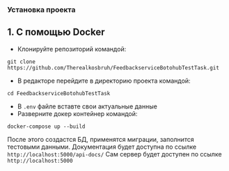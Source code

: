 ### Установка проекта
## 1. С помощью Docker
+ Клонируйте репозиторий командой:
```
git clone https://github.com/Therealkosbruh/FeedbackserviceBotohubTestTask.git
```
+ В редакторе перейдите в директорию проекта командой:
```
cd FeedbackserviceBotohubTestTask
```
+ В `.env` файле вставте свои актуальные данные
+ Разверните докер контейнер командой:
```
docker-compose up --build
```
После этого создастся БД, применятся миграции, заполнится тестовыми данными. 
Документация будет доступна по ссылке `http://localhost:5000/api-docs/`
Сам сервер будет доступен по ссылке 
`http://localhost:5000`
